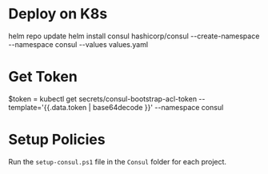 # Deploy on K8s
helm repo update
helm install consul hashicorp/consul --create-namespace --namespace consul --values values.yaml

# Get Token
$token = kubectl get secrets/consul-bootstrap-acl-token --template='{{.data.token | base64decode }}' --namespace consul

# Setup Policies
Run the `setup-consul.ps1` file in the `Consul` folder for each project.


